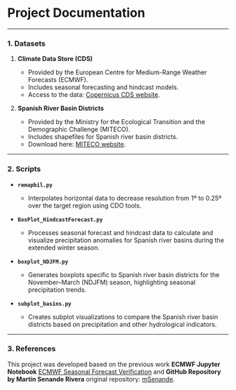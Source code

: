 # Project Documentation

---

### 1. Datasets

1. **Climate Data Store (CDS)**  
   - Provided by the European Centre for Medium-Range Weather Forecasts (ECMWF).  
   - Includes seasonal forecasting and hindcast models.  
   - Access to the data: [Copernicus CDS website](https://cds.climate.copernicus.eu/).

2. **Spanish River Basin Districts**  
   - Provided by the Ministry for the Ecological Transition and the Demographic Challenge (MITECO).  
   - Includes shapefiles for Spanish river basin districts.  
   - Download here: [MITECO website](https://www.miteco.gob.es/en/cartografia-y-sig/ide/descargas/agua/demarcaciones-hidrograficas-phc-2015-2021.html).

---

### 2. Scripts


- **`remapbil.py`**  
  - Interpolates horizontal data to decrease resolution from 1º to 0.25º over the target region using CDO tools.

- **`BoxPlot_HindcastForecast.py`**  
  - Processes seasonal forecast and hindcast data to calculate and visualize precipitation anomalies for Spanish river basins during the extended winter season.

- **`boxplot_NDJFM.py`**  
  - Generates boxplots specific to Spanish river basin districts for the November–March (NDJFM) season, highlighting seasonal precipitation trends.

- **`subplot_basins.py`**  
  - Creates subplot visualizations to compare the Spanish river basin districts based on precipitation and other hydrological indicators.

---

### 3. References

This project was developed based on the previous work  **ECMWF Jupyter Notebook**  [ECMWF Seasonal Forecast Verification](https://ecmwf-projects.github.io/copernicus-training-c3s/sf-verification.html) and  **GitHub Repository by Martín Senande Rivera**  original repository: [mSenande](https://github.com/mSenande/).
